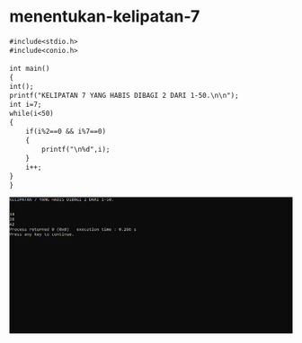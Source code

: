 # menentukan-kelipatan-7

    #include<stdio.h>
    #include<conio.h>

    int main()
    {
    int();
    printf("KELIPATAN 7 YANG HABIS DIBAGI 2 DARI 1-50.\n\n");
    int i=7;
    while(i<50)
    {
        if(i%2==0 && i%7==0)
        {
            printf("\n%d",i);
        }
        i++;
    }
    }
    
    
![img](https://raw.githubusercontent.com/VIKTORKEVIN/menentukan-kelipatan-7/master/menentukan%20kelipatan%207.png)
